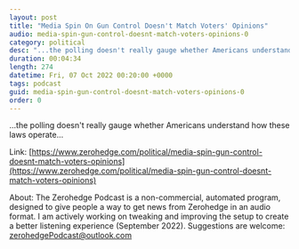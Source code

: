 ```yaml
---
layout: post
title: "Media Spin On Gun Control Doesn't Match Voters' Opinions"
audio: media-spin-gun-control-doesnt-match-voters-opinions-0
category: political
desc: "...the polling doesn't really gauge whether Americans understand how these laws operate..."
duration: 00:04:34
length: 274
datetime: Fri, 07 Oct 2022 00:20:00 +0000
tags: podcast
guid: media-spin-gun-control-doesnt-match-voters-opinions-0
order: 0
---
```

...the polling doesn't really gauge whether Americans understand how these laws operate...

Link: [https://www.zerohedge.com/political/media-spin-gun-control-doesnt-match-voters-opinions](https://www.zerohedge.com/political/media-spin-gun-control-doesnt-match-voters-opinions)

About: The Zerohedge Podcast is a non-commercial, automated program, designed to give people a way to get news from Zerohedge in an audio format.  I am actively working on tweaking and improving the setup to create a better listening experience (September 2022).  Suggestions are welcome: [zerohedgePodcast@outlook.com](mailto:zerohedgePodcast@outlook.com)